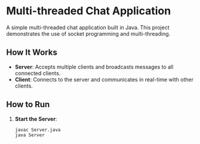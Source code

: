 # Multi-threaded Chat Application

A simple multi-threaded chat application built in Java. This project demonstrates the use of socket programming and multi-threading.

## How It Works
- **Server**: Accepts multiple clients and broadcasts messages to all connected clients.
- **Client**: Connects to the server and communicates in real-time with other clients.

## How to Run
1. **Start the Server**:
   ```sh
   javac Server.java
   java Server

